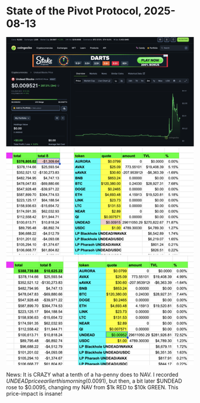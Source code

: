 # State of the Pivot Protocol, 2025-08-13 

![UNDEAD price chart](imgs/01a-undead.png) 
![Pivot Protocol, pre-UNDEAD price-spike](imgs/01b-pre.png) 
![Pivot protocol, post-UNDEAD price-spike](imgs/01c-post.png) 

News: It is CRAZY what a tenth of a ha-penny does to NAV. I recorded $UNDEAD price earlier this morning ($0.0091), but then, a bit later $UNDEAD rose to $0.0095, changing my NAV from $1k RED to $10k GREEN. This price-impact is insane! 
